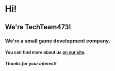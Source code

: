 # Hi!

## We're TechTeam473!

### We're a small game development company.

#### You can find more about us [on our site](https://techteam473.github.io).

##### Thanks for your interest!
